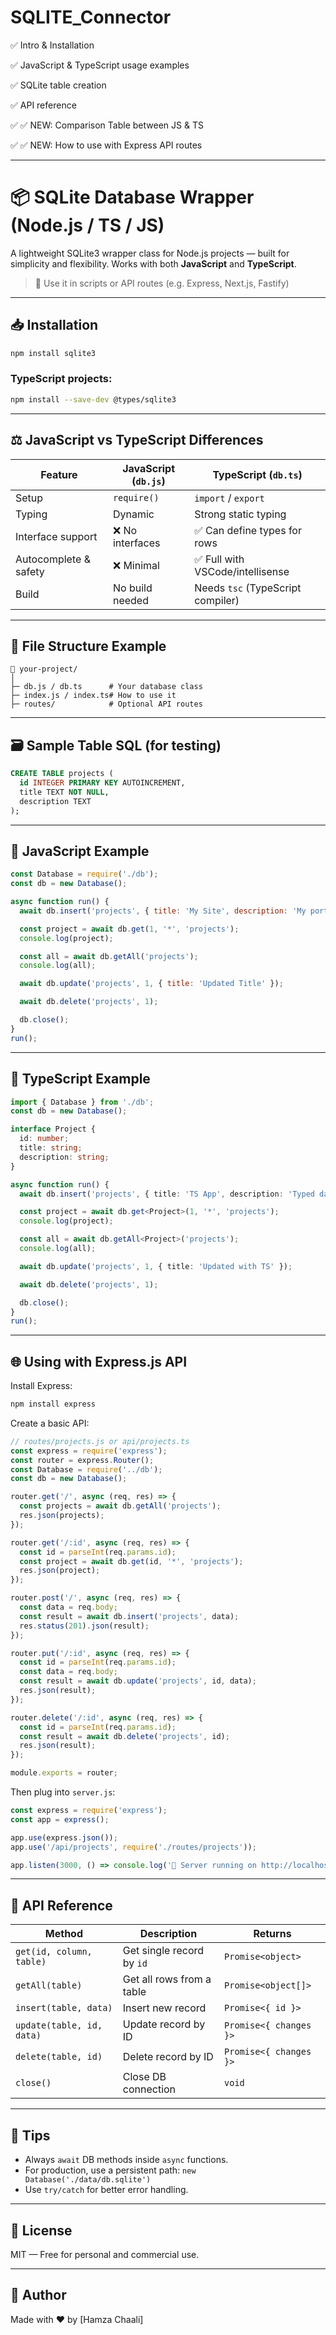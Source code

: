# SQLITE_Connector

✅ Intro & Installation

✅ JavaScript & TypeScript usage examples

✅ SQLite table creation

✅ API reference

✅ ✅ NEW: Comparison Table between JS & TS

✅ ✅ NEW: How to use with Express API routes

---


# 📦 SQLite Database Wrapper (Node.js / TS / JS)

A lightweight SQLite3 wrapper class for Node.js projects — built for simplicity and flexibility. Works with both **JavaScript** and **TypeScript**.

> 🔧 Use it in scripts or API routes (e.g. Express, Next.js, Fastify)

---

## 📥 Installation

```bash
npm install sqlite3
````

### TypeScript projects:

```bash
npm install --save-dev @types/sqlite3
```

---

## ⚖️ JavaScript vs TypeScript Differences

| Feature               | JavaScript (`db.js`) | TypeScript (`db.ts`)              |
| --------------------- | -------------------- | --------------------------------- |
| Setup                 | `require()`          | `import` / `export`               |
| Typing                | Dynamic              | Strong static typing              |
| Interface support     | ❌ No interfaces      | ✅ Can define types for rows       |
| Autocomplete & safety | ❌ Minimal            | ✅ Full with VSCode/intellisense   |
| Build                 | No build needed      | Needs `tsc` (TypeScript compiler) |

---

## 📂 File Structure Example

```
📁 your-project/
│
├─ db.js / db.ts      # Your database class
├─ index.js / index.ts# How to use it
├─ routes/            # Optional API routes
```

---

## 🗃️ Sample Table SQL (for testing)

```sql
CREATE TABLE projects (
  id INTEGER PRIMARY KEY AUTOINCREMENT,
  title TEXT NOT NULL,
  description TEXT
);
```

---

## 🚀 JavaScript Example

```js
const Database = require('./db');
const db = new Database();

async function run() {
  await db.insert('projects', { title: 'My Site', description: 'My portfolio' });

  const project = await db.get(1, '*', 'projects');
  console.log(project);

  const all = await db.getAll('projects');
  console.log(all);

  await db.update('projects', 1, { title: 'Updated Title' });

  await db.delete('projects', 1);

  db.close();
}
run();
```

---

## 🚀 TypeScript Example

```ts
import { Database } from './db';
const db = new Database();

interface Project {
  id: number;
  title: string;
  description: string;
}

async function run() {
  await db.insert('projects', { title: 'TS App', description: 'Typed data' });

  const project = await db.get<Project>(1, '*', 'projects');
  console.log(project);

  const all = await db.getAll<Project>('projects');
  console.log(all);

  await db.update('projects', 1, { title: 'Updated with TS' });

  await db.delete('projects', 1);

  db.close();
}
run();
```

---

## 🌐 Using with Express.js API

Install Express:

```bash
npm install express
```

Create a basic API:

```js
// routes/projects.js or api/projects.ts
const express = require('express');
const router = express.Router();
const Database = require('../db');
const db = new Database();

router.get('/', async (req, res) => {
  const projects = await db.getAll('projects');
  res.json(projects);
});

router.get('/:id', async (req, res) => {
  const id = parseInt(req.params.id);
  const project = await db.get(id, '*', 'projects');
  res.json(project);
});

router.post('/', async (req, res) => {
  const data = req.body;
  const result = await db.insert('projects', data);
  res.status(201).json(result);
});

router.put('/:id', async (req, res) => {
  const id = parseInt(req.params.id);
  const data = req.body;
  const result = await db.update('projects', id, data);
  res.json(result);
});

router.delete('/:id', async (req, res) => {
  const id = parseInt(req.params.id);
  const result = await db.delete('projects', id);
  res.json(result);
});

module.exports = router;
```

Then plug into `server.js`:

```js
const express = require('express');
const app = express();

app.use(express.json());
app.use('/api/projects', require('./routes/projects'));

app.listen(3000, () => console.log('🚀 Server running on http://localhost:3000'));
```

---

## 📘 API Reference

| Method                    | Description               | Returns                |
| ------------------------- | ------------------------- | ---------------------- |
| `get(id, column, table)`  | Get single record by `id` | `Promise<object>`      |
| `getAll(table)`           | Get all rows from a table | `Promise<object[]>`    |
| `insert(table, data)`     | Insert new record         | `Promise<{ id }>`      |
| `update(table, id, data)` | Update record by ID       | `Promise<{ changes }>` |
| `delete(table, id)`       | Delete record by ID       | `Promise<{ changes }>` |
| `close()`                 | Close DB connection       | `void`                 |

---

## 🧠 Tips

* Always `await` DB methods inside `async` functions.
* For production, use a persistent path: `new Database('./data/db.sqlite')`
* Use `try/catch` for better error handling.

---

## 🔖 License

MIT — Free for personal and commercial use.

---

## 🦾 Author

Made with ❤️ by \[Hamza Chaali]

